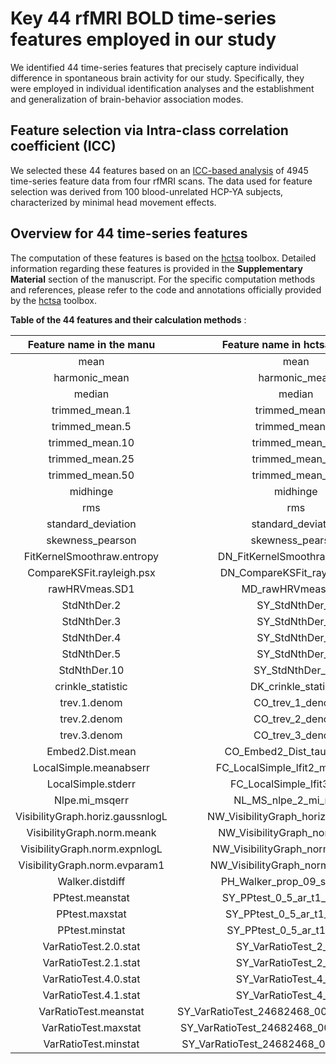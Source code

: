 #  Key 44 rfMRI BOLD time-series features employed in our study

We identified 44 time-series features that  precisely capture individual difference in spontaneous brain activity for our study. Specifically, they were employed in individual identification analyses and the establishment and generalization of brain-behavior association modes.


## Feature selection via Intra-class correlation coefficient (ICC)

We selected these 44 features based on an [ICC-based analysis](./feature_selection.ipynb) of 4945 time-series feature data from four rfMRI scans. The data used for feature selection was derived from 100 blood-unrelated HCP-YA subjects, characterized by minimal head movement effects. 

## Overview for 44 time-series features
The computation of these features is based on the [hctsa](https://github.com/benfulcher/hctsa) toolbox. Detailed information regarding these features is provided in the **Supplementary Material** section of the manuscript. For the specific computation methods and references, please refer to the code and annotations officially provided by the [hctsa](https://github.com/benfulcher/hctsa/tree/main/Operations) toolbox.


**Table of the 44 features and their calculation methods** :


|          **Feature name in the manu**          |       **Feature name in hctsa toolbox**        |               **Corresponding code in hctsa toolbox**                |
| :--------------------------------: | :--------------------------------------------: | :----------------------------------------------------------: |
|                mean                |                      mean                      | [DN_mean](https://github.com/benfulcher/hctsa/blob/main/Operations/DN_Mean.m) |
|           harmonic\_mean           |                 harmonic\_mean                 | [DN\_hmean](https://github.com/benfulcher/hctsa/blob/main/Operations/DN_Mean.m) |
|               median               |                     median                     | [DN\_median](https://github.com/benfulcher/hctsa/blob/main/Operations/DN_Mean.m) |
|          trimmed\_mean\.1          |                trimmed\_mean\_1                | [DN\_TrimmedMean\_1](https://github.com/benfulcher/hctsa/blob/main/Operations/DN_TrimmedMean.m) |
|          trimmed\_mean\.5          |                trimmed\_mean\_5                | [DN\_TrimmedMean\_5](https://github.com/benfulcher/hctsa/blob/main/Operations/DN_TrimmedMean.m) |
|         trimmed\_mean\.10          |               trimmed\_mean\_10                | [DN\_TrimmedMean\_10](https://github.com/benfulcher/hctsa/blob/main/Operations/DN_TrimmedMean.m) |
|         trimmed\_mean\.25          |               trimmed\_mean\_25                | [DN\_TrimmedMean\_25](https://github.com/benfulcher/hctsa/blob/main/Operations/DN_TrimmedMean.m) |
|         trimmed\_mean\.50          |               trimmed\_mean\_50                | [DN\_TrimmedMean\_50](https://github.com/benfulcher/hctsa/blob/main/Operations/DN_TrimmedMean.m) |
|              midhinge              |                    midhinge                    |                 [DN\_midhinge](https://github.com/benfulcher/hctsa/blob/main/Operations/DN_Mean.m)                 |
|                rms                 |                      rms                       |                      [DN\_rms](https://github.com/benfulcher/hctsa/blob/main/Operations/DN_Mean.m)                      |
|        standard\_deviation         |              standard\_deviation               | [DN\_Spread\_std](https://github.com/benfulcher/hctsa/blob/main/Operations/DN_Spread.m) |
|         skewness\_pearson          |               skewness\_pearson                | [DN\_CustomSkewness\_pearson](https://github.com/benfulcher/hctsa/blob/main/Operations/DN_CustomSkewness.m) |
|    FitKernelSmoothraw\.entropy     |        DN\_FitKernelSmoothraw\_entropy         | [DN\_FitKernelSmoothraw\.entropy](https://github.com/benfulcher/hctsa/blob/main/Operations/DN_FitKernelSmooth.m) |
|    CompareKSFit\.rayleigh\.psx     |        DN\_CompareKSFit\_rayleigh\_psx         | [DN\_CompareKSFit\_rayleigh\.peaksepx](https://github.com/benfulcher/hctsa/blob/main/Operations/DN_CompareKSFit.m) |
|          rawHRVmeas\.SD1           |              MD\_rawHRVmeas\_SD1               | [MD\_rawHRVmeas\.SD1](https://github.com/benfulcher/hctsa/blob/main/Operations/MD_rawHRVmeas.m) |
|            StdNthDer\.2            |                SY\_StdNthDer\_2                | [SY\_StdNthDer\_2](https://github.com/benfulcher/hctsa/blob/main/Operations/SY_StdNthDer.m) |
|            StdNthDer\.3            |                SY\_StdNthDer\_3                | [SY\_StdNthDer\_3](https://github.com/benfulcher/hctsa/blob/main/Operations/SY_StdNthDer.m) |
|            StdNthDer\.4            |                SY\_StdNthDer\_4                | [SY\_StdNthDer\_4](https://github.com/benfulcher/hctsa/blob/main/Operations/SY_StdNthDer.m) |
|            StdNthDer\.5            |                SY\_StdNthDer\_5                | [SY\_StdNthDer\_5](https://github.com/benfulcher/hctsa/blob/main/Operations/SY_StdNthDer.m) |
|           StdNthDer\.10            |               SY\_StdNthDer\_10                | [SY\_StdNthDer\_10](https://github.com/benfulcher/hctsa/blob/main/Operations/SY_StdNthDer.m) |
|         crinkle\_statistic         |             DK\_crinkle\_statistic             | [DK\_crinkle\_statistic](https://github.com/benfulcher/hctsa/blob/main/Toolboxes/Danny_Kaplan/DK_crinkle.m) |
|           trev\.1\.denom           |               CO\_trev\_1\_denom               | [CO\_trev\_1\.denom](https://github.com/benfulcher/hctsa/blob/main/Operations/CO_trev.m) |
|           trev\.2\.denom           |               CO\_trev\_2\_denom               | [CO\_trev\_2\.denom](https://github.com/benfulcher/hctsa/blob/main/Operations/CO_trev.m) |
|           trev\.3\.denom           |               CO\_trev\_3\_denom               | [CO\_trev\_3\.denom](https://github.com/benfulcher/hctsa/blob/main/Operations/CO_trev.m) |
|         Embed2\.Dist\.mean         |         CO\_Embed2\_Dist\_tau\_d\_mean         | [CO\_Embed2\_Dist\_tau\.d\_mean](https://github.com/benfulcher/hctsa/blob/main/Operations/CO_Embed2_Dist.m) |
|      LocalSimple\.meanabserr       |       FC\_LocalSimple\_lfit2\_meanabserr       | [FC\_LocalSimple\_lfit2\.meanabserr](https://github.com/benfulcher/hctsa/blob/main/Operations/FC_LocalSimple.m) |
|        LocalSimple\.stderr         |         FC\_LocalSimple\_lfit3\_stderr         | [FC\_LocalSimple\_lfit3\.stderr](https://github.com/benfulcher/hctsa/blob/main/Operations/FC_LocalSimple.m) |
|          Nlpe\.mi\_msqerr          |          NL\_MS\_nlpe\_2\_mi\_msqerr           | [NL\_MS\_nlpe\_2\_mi\.msqerr](https://github.com/benfulcher/hctsa/blob/main/Operations/NL_MS_nlpe.m) |
| VisibilityGraph\.horiz\.gaussnlogL |     NW\_VisibilityGraph\_horiz\_gaussnlogL     | [NW\_VisibilityGraph\_horiz\.gaussnlogL](https://github.com/benfulcher/hctsa/blob/main/Operations/NW_VisibilityGraph.m) |
|    VisibilityGraph\.norm\.meank    |        NW\_VisibilityGraph\_norm\_meank        | [NW\_VisibilityGraph\_norm\.meank](https://github.com/benfulcher/hctsa/blob/main/Operations/NW_VisibilityGraph.m) |
|  VisibilityGraph\.norm\.expnlogL   |      NW\_VisibilityGraph\_norm\_expnlogL       | [NW\_VisibilityGraph\_norm\.expnlogL](https://github.com/benfulcher/hctsa/blob/main/Operations/NW_VisibilityGraph.m) |
|  VisibilityGraph\.norm\.evparam1   |      NW\_VisibilityGraph\_norm\_evparam1       | [NW\_VisibilityGraph\_norm\.evparam1](https://github.com/benfulcher/hctsa/blob/main/Operations/NW_VisibilityGraph.m) |
|          Walker\.distdiff          |       PH\_Walker\_prop\_09\_sw\_distdiff       | [PH\_Walker\_prop\_09\.sw\_distdiff](https://github.com/benfulcher/hctsa/blob/main/Operations/PH_Walker.m) |
|          PPtest\.meanstat          |       SY\_PPtest\_0\_5\_ar\_t1\_meanstat       | [SY\_PPtest\_0\_5\_ar\_t1\.meanstat](https://github.com/benfulcher/hctsa/blob/main/Operations/SY_PPtest.m) |
|          PPtest\.maxstat           |       SY\_PPtest\_0\_5\_ar\_t1\_maxstat        | [SY\_PPtest\_0\_5\_ar\_t1\.maxstat](https://github.com/benfulcher/hctsa/blob/main/Operations/SY_PPtest.m) |
|          PPtest\.minstat           |       SY\_PPtest\_0\_5\_ar\_t1\_minstat        | [SY\_PPtest\_0\_5\_ar\_t1\.minstat](https://github.com/benfulcher/hctsa/blob/main/Operations/SY_PPtest.m) |
|      VarRatioTest\.2\.0\.stat      |          SY\_VarRatioTest\_2\_0\_stat          | [SY\_VarRatioTest\_2\_0\.stat](https://github.com/benfulcher/hctsa/blob/main/Operations/SY_VarRatioTest.m) |
|      VarRatioTest\.2\.1\.stat      |          SY\_VarRatioTest\_2\_1\_stat          | [SY\_VarRatioTest\_2\_1\.stat](https://github.com/benfulcher/hctsa/blob/main/Operations/SY_VarRatioTest.m) |
|      VarRatioTest\.4\.0\.stat      |          SY\_VarRatioTest\_4\_0\_stat          | [SY\_VarRatioTest\_4\_0\.stat](https://github.com/benfulcher/hctsa/blob/main/Operations/SY_VarRatioTest.m) |
|      VarRatioTest\.4\.1\.stat      |          SY\_VarRatioTest\_4\_1\_stat          | [SY\_VarRatioTest\_4\_1\.stat](https://github.com/benfulcher/hctsa/blob/main/Operations/SY_VarRatioTest.m) |
|       VarRatioTest\.meanstat       | SY\_VarRatioTest\_24682468\_00001111\_meanstat | [SY\_VarRatioTest\_24682468\_00001111\.meanstat](https://github.com/benfulcher/hctsa/blob/main/Operations/SY_VarRatioTest.m) |
|       VarRatioTest\.maxstat        | SY\_VarRatioTest\_24682468\_00001111\_maxstat  | [SY\_VarRatioTest\_24682468\_00001111\.maxstat](https://github.com/benfulcher/hctsa/blob/main/Operations/SY_VarRatioTest.m) |
|       VarRatioTest\.minstat        | SY\_VarRatioTest\_24682468\_00001111\_minstat  | [SY\_VarRatioTest\_24682468\_00001111\.minstat](https://github.com/benfulcher/hctsa/blob/main/Operations/SY_VarRatioTest.m) |






